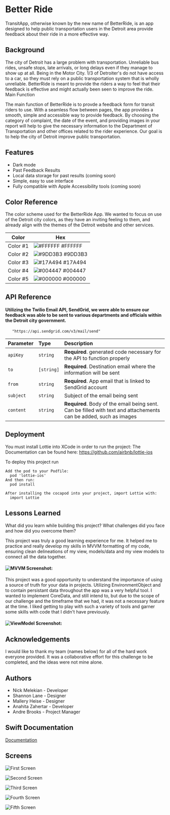 
# Better Ride

TransitApp, otherwise known by the new name of BetterRide, is an app designed to help public transportation users in the Detroit area provide feedback about their ride in a more effective way.


## Background

The city of Detroit has a large problem with transportation. Unreliable bus rides, unsafe stops, late arrivals, or long delays even if they manage to show up at all. Being in the Motor City. 1/3 of Detroiter's do not have access to a car, so they must rely on a public transportation system that is wholly unreliable. BetterRide is meant to provide the riders a way to feel that their feedback is effective and might actually been seen to improve the ride.
Main Function

The main function of BetterRide is to provde a feedback form for transit riders to use. With a seamless flow between pages, the app provides a smooth, simple and accessible way to provide feedback. By choosing the category of complaint, the date of the event, and providing images in your report will help to give the necessary information to the Department of Transportation and other offices related to the rider experience. Our goal is to help the city of Detroit improve public transportation.






## Features

- Dark mode
- Past Feedback Results
- Local data storage for past results (coming soon)
- Simple, easy to use interface
- Fully compatible with Apple Accessibility tools (coming soon)

## Color Reference
The color scheme used for the BetterRide App. We wanted to focus on use of the Detroit city colors, as they have an inviting feeling to them, and already align with the themes of the Detroit website and other services.

| Color             | Hex                                                                |
| ----------------- | ------------------------------------------------------------------ |
| Color #1 | ![#FFFFFF](https://via.placeholder.com/10/FFFFFF?text=+) #FFFFFF|
| Color #2 | ![#9DD3B3](https://via.placeholder.com/10/9DD3B3?text=+) #9DD3B3|
| Color #3 | ![#17A494](https://via.placeholder.com/10/17A494?text=+) #17A494|
| Color #4 | ![#004447](https://via.placeholder.com/10/004447?text=+) #004447|
| Color #5 | ![#000000](https://via.placeholder.com/10/000000?text=+) #000000|


## API Reference

#### Utilizing the Twilio Email API, SendGrid, we were able to ensure our feedback was able to be sent to various departments and officials within the Detroit city government.

```http
   "https://api.sendgrid.com/v3/mail/send"
```

| Parameter | Type     | Description                       |
| :-------- | :------- | :-------------------------------- |
| `apiKey`      | `string` | **Required**. generated code necessary for the API to function properly|
| `to`      | `[string]` | **Required**. Destination email where the information will be sent|
| `from`      | `string` | **Required**. App email that is linked to SendGrid account |
| `subject`      | `string` | Subject of the email being sent |
| `content`      | `string` | **Required**. Body of the email being sent. Can be filled with text and attachements can be added, such as images |





## Deployment
You must install Lottie into XCode in order to run the project: The Documentation can be found here:
https://github.com/airbnb/lottie-ios 

To deploy this project run

```CocoaPods
Add the pod to your Podfile:
  pod 'lottie-ios'
And then run:
  pod install

After installing the cocapod into your project, import Lottie with:
  import Lottie
```



## Lessons Learned

What did you learn while building this project? What challenges did you face and how did you overcome them?

This project was truly a good learning experience for me. It helped me to practice and really develop my skills in MVVM formatting of my code, ensuring clean delineations of my view, models/data and my view models to connect all the data together. 
#### ![MVVM Screenshot:](https://github.com/nmelekian/TransitApp/blob/main/Completed%20BetterRide%20Screenshots/BetterRide%20MVVM.png)

This project was a good opportunity to understand the importance of using a source of truth for your data in projects. Utilizing EnvironmentObject and to contain persistant data throughout the app was a very helpful tool. I wanted to implement CoreData, and still intend to, but due to the scope of our challenge and the timeframe that we had, it was not a necessary feature at the time. I liked getting to play with such a variety of tools and garner some skills with code that I didn't have previously.
#### ![ViewModel Screenshot:](https://github.com/nmelekian/TransitApp/blob/main/Completed%20BetterRide%20Screenshots/BetterRide%20ViewModel.png)

## Acknowledgements
I would like to thank my team (names below) for all of the hard work everyone provided. It was a collaborative effort for this challenge to be completed, and the ideas were not mine alone. 


## Authors

- Nick Melekian - Developer
- Shannon Lane - Designer
- Mallery Heise - Designer
- Anahita Zahertar - Developer
- Andre Brooks - Project Manager


## Swift Documentation

[Documentation](https://developer.apple.com/documentation/swift)


## Screens
![First Screen](https://github.com/nmelekian/TransitApp/blob/main/Completed%20BetterRide%20Screenshots/First%20Screen%20with%20Feedback.PNG)

![Second Screen](https://github.com/nmelekian/TransitApp/blob/main/Completed%20BetterRide%20Screenshots/Categories.PNG)

![Third Screen](https://github.com/nmelekian/TransitApp/blob/main/Completed%20BetterRide%20Screenshots/More%20Details.png)

![Fourth Screen](https://github.com/nmelekian/TransitApp/blob/main/Completed%20BetterRide%20Screenshots/Contact%20Info.PNG)

![Fifth Screen](https://github.com/nmelekian/TransitApp/blob/main/Completed%20BetterRide%20Screenshots/Review%20Submit%20Full.png)
